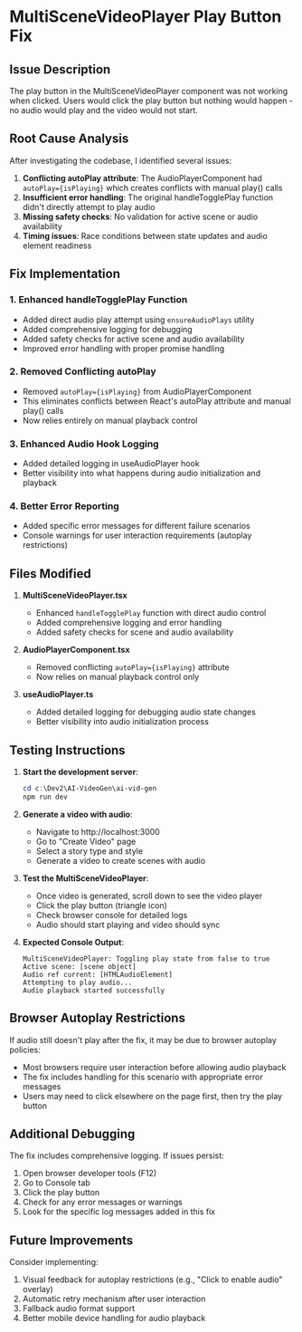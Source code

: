 # MultiSceneVideoPlayer Play Button Fix

## Issue Description
The play button in the MultiSceneVideoPlayer component was not working when clicked. Users would click the play button but nothing would happen - no audio would play and the video would not start.

## Root Cause Analysis
After investigating the codebase, I identified several issues:

1. **Conflicting autoPlay attribute**: The AudioPlayerComponent had `autoPlay={isPlaying}` which creates conflicts with manual play() calls
2. **Insufficient error handling**: The original handleTogglePlay function didn't directly attempt to play audio
3. **Missing safety checks**: No validation for active scene or audio availability
4. **Timing issues**: Race conditions between state updates and audio element readiness

## Fix Implementation

### 1. Enhanced handleTogglePlay Function
- Added direct audio play attempt using `ensureAudioPlays` utility
- Added comprehensive logging for debugging
- Added safety checks for active scene and audio availability
- Improved error handling with proper promise handling

### 2. Removed Conflicting autoPlay
- Removed `autoPlay={isPlaying}` from AudioPlayerComponent
- This eliminates conflicts between React's autoPlay attribute and manual play() calls
- Now relies entirely on manual playback control

### 3. Enhanced Audio Hook Logging
- Added detailed logging in useAudioPlayer hook
- Better visibility into what happens during audio initialization and playback

### 4. Better Error Reporting
- Added specific error messages for different failure scenarios
- Console warnings for user interaction requirements (autoplay restrictions)

## Files Modified

1. **MultiSceneVideoPlayer.tsx**
   - Enhanced `handleTogglePlay` function with direct audio control
   - Added comprehensive logging and error handling
   - Added safety checks for scene and audio availability

2. **AudioPlayerComponent.tsx**
   - Removed conflicting `autoPlay={isPlaying}` attribute
   - Now relies on manual playback control only

3. **useAudioPlayer.ts** 
   - Added detailed logging for debugging audio state changes
   - Better visibility into audio initialization process

## Testing Instructions

1. **Start the development server**:
   ```powershell
   cd c:\Dev2\AI-VideoGen\ai-vid-gen
   npm run dev
   ```

2. **Generate a video with audio**:
   - Navigate to http://localhost:3000
   - Go to "Create Video" page
   - Select a story type and style
   - Generate a video to create scenes with audio

3. **Test the MultiSceneVideoPlayer**:
   - Once video is generated, scroll down to see the video player
   - Click the play button (triangle icon)
   - Check browser console for detailed logs
   - Audio should start playing and video should sync

4. **Expected Console Output**:
   ```
   MultiSceneVideoPlayer: Toggling play state from false to true
   Active scene: [scene object]
   Audio ref current: [HTMLAudioElement]
   Attempting to play audio...
   Audio playback started successfully
   ```

## Browser Autoplay Restrictions

If audio still doesn't play after the fix, it may be due to browser autoplay policies:
- Most browsers require user interaction before allowing audio playback
- The fix includes handling for this scenario with appropriate error messages
- Users may need to click elsewhere on the page first, then try the play button

## Additional Debugging

The fix includes comprehensive logging. If issues persist:
1. Open browser developer tools (F12)
2. Go to Console tab
3. Click the play button
4. Check for any error messages or warnings
5. Look for the specific log messages added in this fix

## Future Improvements

Consider implementing:
1. Visual feedback for autoplay restrictions (e.g., "Click to enable audio" overlay)
2. Automatic retry mechanism after user interaction
3. Fallback audio format support
4. Better mobile device handling for audio playback
